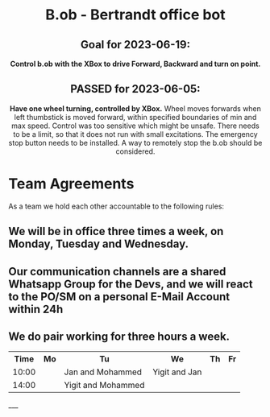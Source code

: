 <!-- Variables -->
<div style="text-align: center;">
  <h1>B.ob - Bertrandt office bot</h1>
<h2>Goal for 2023-06-19:<br></h2>
<strong>Control b.ob with the XBox to drive Forward, Backward and turn on point.</strong>

<h2>PASSED for 2023-06-05:<br></h2>
<strong>Have one wheel turning, controlled by XBox.</strong>
Wheel moves forwards when left thumbstick is moved forward, within specified boundaries of min and max speed.
Control was too sensitive which might be unsafe. There needs to be a limit, so that it does not run with small excitations. The emergency stop button needs to be installed.
  A way to remotely stop the b.ob should be considered.
</div>

<h1>Team Agreements</h1>
As a team we hold each other accountable to the following rules:<p>
  <h2>We will be in office three times a week, on Monday, Tuesday and Wednesday.</h2>
  <h2>Our communication channels are a shared Whatsapp Group for the Devs, and we will react to the PO/SM on a personal E-Mail Account within 24h</h2>
  <h2>We do pair working for three hours a week.</h2>
  <table>
  <tr>
  <th>Time</th>
  <th>Mo</th>
  <th>Tu</th>
  <th>We</th>
  <th>Th</th>
  <th>Fr</th>
  </tr>
  <tr>
    <td>10:00</td>
    <td></td>
    <td>Jan and Mohammed</td>
    <td>Yigit and Jan</td>
    <td></td>
    <td></td>
  </tr>
    <tr>
    <td>14:00</td>
    <td></td>
    <td>Yigit and Mohammed</td>
    <td></td>
    <td></td>
    <td></td>
  </tr>
    </table>
___


